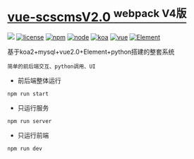 # [vue-scscmsV2.0 <sup>webpack V4版</sup>](https://github.com/Dullly/koa-vue-python)

[![](https://img.shields.io/badge/Powered%20by-vue-brightgreen.svg)](https://github.com/Dullly/koa-vue-python)
[![license](https://img.shields.io/badge/license-MIT-green.svg)](https://github.com/Dullly/koa-vue-python)
[![npm](https://img.shields.io/badge/npm-6.5.0-yellowgreen.svg)](https://github.com/Dullly/koa-vue-python)
[![node](https://img.shields.io/badge/node-8.11.0-yellow.svg)](https://github.com/Dullly/koa-vue-python)
[![koa](https://img.shields.io/badge/koa-2.5.0-orange.svg)](https://github.com/Dullly/koa-vue-python)
[![vue](https://img.shields.io/badge/vue-3.0.1-red.svg)](https://github.com/Dullly/koa-vue-python)
[![Element](https://img.shields.io/badge/Element-3.0.1-blue.svg)](https://github.com/Dullly/koa-vue-python)

基于koa2+mysql+vue2.0+Element+python搭建的整套系统

    简单的前后端交互、python调用、UI



- 前后端整体运行

```
npm run start
```

- 只运行服务

```
npm run server
```

- 只运行前端

```
npm run dev
```